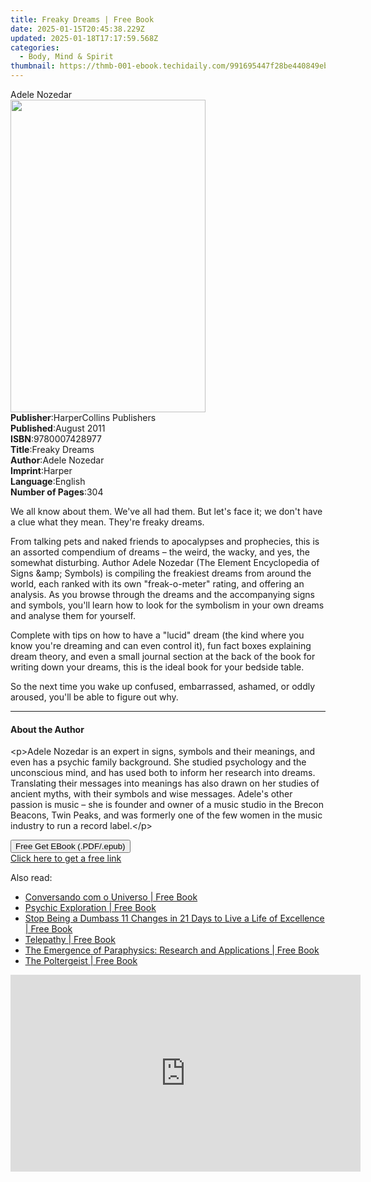 ```yaml
---
title: Freaky Dreams | Free Book
date: 2025-01-15T20:45:38.229Z
updated: 2025-01-18T17:17:59.568Z
categories:
  - Body, Mind & Spirit
thumbnail: https://thmb-001-ebook.techidaily.com/991695447f28be440849ebfa91938f87a795fe319e2cfe42cdda28dd82d94457.jpg
---
```

<main id="book-container">
  <div class="flex flex-col">
    <div class="book-brief flex-1 py-6 px-4 sm:p-6 md:py-10 md:px-8">
      <!-- brief-->
      <div class="book-brief-main">Adele Nozedar</div>
    </div>
    <div
      class="book-meta-info flex-1 grid gap-4 col-start-1 col-end-3 row-start-1 sm:mb-6 sm:grid-cols-4 lg:gap-6 lg:col-start-2 lg:row-end-6 lg:row-span-6 lg:mb-0"
    >
      <div
        class="book-meta-info-left place-content-center mt-4 p-4 text-sm leading-6 col-start-2 col-span-2 dark:text-slate-400"
      >
        <img
          class="w-full h-500 object-cover rounded-lg sm:h-255 sm:col-span-2 lg:col-span-full"
          src="https://img-001-ebook.techidaily.com/9a938b55e5fdf806a027374310280e7f5bc936004829d86e26cdf934559006af.jpg"
          alt=""
          width="312"
          height="500"
        />
      </div>
      <div
        class="book-meta-info-right mt-2 col-start-1 row-start-2 col-span-3 self-center"
      >
        <!-- meta data  -->
        <div class="flex flex-col px-4 md:px-8">
          <div class="flex-1">
            <strong>Publisher</strong>:<span class="px-2"
              >HarperCollins Publishers</span
            >
          </div>
          <div class="flex-1">
            <strong>Published</strong>:<span class="px-2">August 2011</span>
          </div>
          <div class="flex-1">
            <strong>ISBN</strong>:<span class="px-2">9780007428977</span>
          </div>
          <div class="flex-1">
            <strong>Title</strong>:<span class="px-2">Freaky Dreams</span>
          </div>
          <div class="flex-1">
            <strong>Author</strong>:<span class="px-2">Adele Nozedar</span>
          </div>
          <div class="flex-1">
            <strong>Imprint</strong>:<span class="px-2">Harper</span>
          </div>
          <div class="flex-1">
            <strong>Language</strong>:<span class="px-2">English</span>
          </div>
          <div class="flex-1">
            <strong>Number of Pages</strong>:<span class="px-2">304</span>
          </div>
        </div>
      </div>
    </div>
    <div class="book-description flex-1 py-6 px-4 sm:p-6 md:py-10 md:px-8">
      <div class="book-description-main">
        <div accordion-content="" id="description">
          <p>
            We all know about them. We've all had them. But let's face it; we
            don't have a clue what they mean. They're freaky dreams.
          </p>
          <p>
            From talking pets and naked friends to apocalypses and prophecies,
            this is an assorted compendium of dreams – the weird, the wacky, and
            yes, the somewhat disturbing. Author Adele Nozedar (The Element
            Encyclopedia of Signs &amp;amp; Symbols) is compiling the freakiest
            dreams from around the world, each ranked with its own
            "freak-o-meter" rating, and offering an analysis. As you browse
            through the dreams and the accompanying signs and symbols, you'll
            learn how to look for the symbolism in your own dreams and analyse
            them for yourself.
          </p>
          <p>
            Complete with tips on how to have a "lucid" dream (the kind where
            you know you're dreaming and can even control it), fun fact boxes
            explaining dream theory, and even a small journal section at the
            back of the book for writing down your dreams, this is the ideal
            book for your bedside table.
          </p>
          <p>
            So the next time you wake up confused, embarrassed, ashamed, or
            oddly aroused, you'll be able to figure out why.
          </p>
        </div>
        <div class="accordion-fader"></div>
      </div>
    </div>
    <div class="book-excerpts flex-1 py-6 px-4 sm:p-6 md:py-10 md:px-8">
      <!-- excerpts-->
      <div class="book-excerpts-main">
        <hr />
        <h4 class="placeholder placeholder-heading">
          <span>About the Author</span>
        </h4>
        <p>
          &lt;p&gt;Adele Nozedar is an expert in signs, symbols and their
          meanings, and even has a psychic family background. She studied
          psychology and the unconscious mind, and has used both to inform her
          research into dreams. Translating their messages into meanings has
          also drawn on her studies of ancient myths, with their symbols and
          wise messages. Adele's other passion is music – she is founder and
          owner of a music studio in the Brecon Beacons, Twin Peaks, and was
          formerly one of the few women in the music industry to run a record
          label.&lt;/p&gt;
        </p>
      </div>
    </div>
    <div
      class="book-about-author flex-1 py-6 px-4 sm:p-6 md:py-10 md:px-8"
    ></div>
    <div class="book-free-get flex-1 py-6 px-4 sm:p-6 md:py-10 md:px-8">
      <button
        id="btn-free-get"
        class="bg-blue-500 hover:bg-blue-700 text-white font-bold py-2 px-4 rounded"
      >
        Free Get EBook (.PDF/.epub)
      </button>
      <div id="countdown-display" class="px-2 text-lg mt-2"></div>
      <a
        id="free-link"
        class="hidden bg-blue-500 hover:bg-blue-700 text-white font-bold py-2 px-4 rounded"
        href="https://www.ebooks.com/en-us/book/2210478/freaky-dreams/adele-nozedar/"
        target="_blank"
        >Click here to get a free link</a
      >
    </div>
    <script>
      let countdownTime = 0;
      let countdownInterval = null;
      document
        .getElementById('btn-free-get')
        .addEventListener('click', startCountdown);
      function startCountdown() {
        countdownTime = new Date().getTime() + 60000 * 3;
        countdownInterval = setInterval(updateCountdown, 1000);
        document.getElementById('btn-free-get').disabled = true;
        document
          .getElementById('btn-free-get')
          .classList.add('bg-gray-500', 'cursor-not-allowed');
      }
      function updateCountdown() {
        let currentTime = new Date().getTime();
        let timeLeft = countdownTime - currentTime;
        let secondsLeft = Math.floor(timeLeft / 1000);
        document.getElementById('countdown-display').innerHTML =
          `Remaining time: ${secondsLeft} seconds.`;
        if (secondsLeft <= 0) {
          clearInterval(countdownInterval);
          document.getElementById('btn-free-get').classList.add('hidden');
          document.getElementById('free-link').classList.remove('hidden');
          document.getElementById('countdown-display').innerHTML = '';
        }
      }
    </script>
  </div>
</main>

<ins class="adsbygoogle"
      style="display:block"
      data-ad-client="ca-pub-7571918770474297"
      data-ad-slot="8358498916"
      data-ad-format="auto"
      data-full-width-responsive="true"></ins>
    

<span class="atpl-alsoreadstyle">Also read:</span>
<div><ul>
<li><a href="https://novels-ebooks.techidaily.com/95815759-9781507137307-conversando-com-o-universo/"><u>Conversando com o Universo | Free Book</u></a></li>
<li><a href="https://novels-ebooks.techidaily.com/95816442-9781616405724-psychic-exploration/"><u>Psychic Exploration | Free Book</u></a></li>
<li><a href="https://novels-ebooks.techidaily.com/95816440-9781507144015-stop-being-a-dumbass-11-changes-in-21-days-to-live-a-life-of-excellence/"><u>Stop Being a Dumbass 11 Changes in 21 Days to Live a Life of Excellence | Free Book</u></a></li>
<li><a href="https://novels-ebooks.techidaily.com/95816284-9781944529109-telepathy/"><u>Telepathy | Free Book</u></a></li>
<li><a href="https://novels-ebooks.techidaily.com/95816429-9781944529246-the-emergence-of-paraphysics-research-and-applications/"><u>The Emergence of Paraphysics: Research and Applications | Free Book</u></a></li>
<li><a href="https://novels-ebooks.techidaily.com/95816190-9781616406349-the-poltergeist/"><u>The Poltergeist | Free Book</u></a></li>
</ul></div>

<!-- affiliate ads begin -->
<iframe width="560" height="315" src="https://www.youtube.com/embed/E1ax-vnGdeo?si=bgTkOhOEwDTlRQE3" title="YouTube video player" frameborder="0" allow="accelerometer; autoplay; clipboard-write; encrypted-media; gyroscope; picture-in-picture; web-share" referrerpolicy="strict-origin-when-cross-origin" allowfullscreen></iframe>
<!-- affiliate ads end -->

